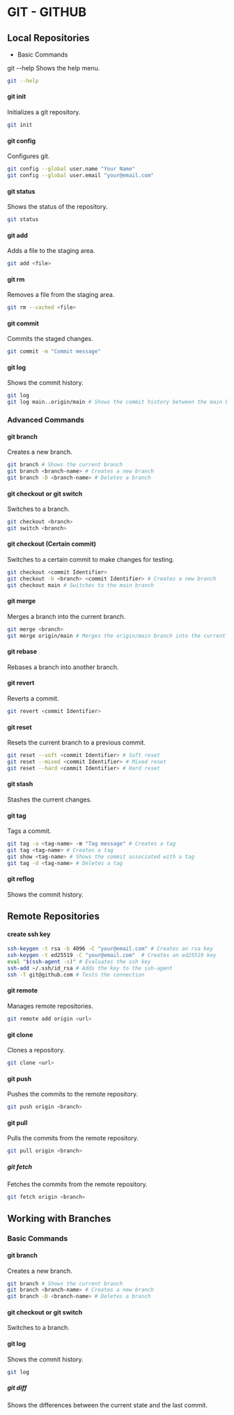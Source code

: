 **GIT - GITHUB**
===========

Local Repositories
-----------

- Basic Commands

git --help
Shows the help menu.
```bash
git --help
```

#### git init
Initializes a git repository.
```bash
git init
```

#### git config
Configures git.
```bash
git config --global user.name "Your Name"
git config --global user.email "your@email.com"
```

#### git status
Shows the status of the repository.
```bash
git status
```

#### git add
Adds a file to the staging area.
```bash
git add <file>
```

#### git rm
Removes a file from the staging area.
```bash
git rm --cached <file>
```

#### git commit
Commits the staged changes.
```bash
git commit -m "Commit message"
```

#### git log
Shows the commit history.
```bash
git log
git log main..origin/main # Shows the commit history between the main branch and the origin/main branch
```


### Advanced Commands

#### git branch
Creates a new branch.
```bash
git branch # Shows the current branch
git branch <branch-name> # Creates a new branch
git branch -D <branch-name> # Deletes a branch
```

#### git checkout or git switch
Switches to a branch.
```bash
git checkout <branch>
git switch <branch>
```

#### git checkout (Certain commit)
Switches to a certain commit to make changes for testing.
```bash
git checkout <commit Identifier>
git checkout -b <branch> <commit Identifier> # Creates a new branch
git checkout main # Switches to the main branch
```

#### git merge
Merges a branch into the current branch.
```bash
git merge <branch>
git merge origin/main # Merges the origin/main branch into the current branch
```

#### git rebase
Rebases a branch into another branch.

#### git revert
Reverts a commit.
```bash
git revert <commit Identifier>
```

#### git reset
Resets the current branch to a previous commit.
```bash
git reset --soft <commit Identifier> # Soft reset
git reset --mixed <commit Identifier> # Mixed reset
git reset --hard <commit Identifier> # Hard reset
```

#### git stash
Stashes the current changes.

#### git tag
Tags a commit.
```bash
git tag -a <tag-name> -m "Tag message" # Creates a tag
git tag <tag-name> # Creates a tag
git show <tag-name> # Shows the commit associated with a tag
git tag -d <tag-name> # Deletes a tag
```

#### git reflog
Shows the commit history.


Remote Repositories
-----------

#### create ssh key
```bash
ssh-keygen -t rsa -b 4096 -C "your@email.com" # Creates an rsa key
ssh-keygen -t ed25519 -C "your@email.com"  # Creates an ed25519 key
eval "$(ssh-agent -s)" # Evaluates the ssh key
ssh-add ~/.ssh/id_rsa # Adds the key to the ssh-agent
ssh -T git@github.com # Tests the connection
```

#### git remote
Manages remote repositories.
```bash
git remote add origin <url>
```

#### git clone
Clones a repository.
```bash
git clone <url>
```

#### git push
Pushes the commits to the remote repository.
```bash
git push origin <branch>
```

#### git pull
Pulls the commits from the remote repository.
```bash
git pull origin <branch>
```

##### git fetch
Fetches the commits from the remote repository.
```bash
git fetch origin <branch>
```




Working with Branches
-----------

### Basic Commands

#### git branch
Creates a new branch.
```bash
git branch # Shows the current branch
git branch <branch-name> # Creates a new branch
git branch -D <branch-name> # Deletes a branch
```

#### git checkout or git switch
Switches to a branch.


#### git log
Shows the commit history.
```bash
git log
```

##### git diff
Shows the differences between the current state and the last commit.




